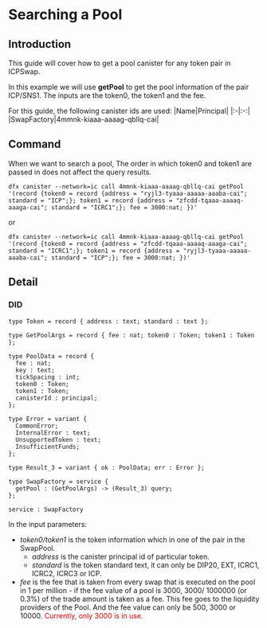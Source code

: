 # Searching a Pool

## Introduction
This guide will cover how to get a pool canister for any token pair in ICPSwap.

In this example we will use 
**getPool** to get the pool information of the pair ICP/SNS1. The inputs are the token0, the token1 and the fee.

For this guide, the following canister ids are used:
|Name|Principal|
|:-|:-:|
|SwapFactory|4mmnk-kiaaa-aaaag-qbllq-cai|

## Command
When we want to search a pool, The order in which token0 and token1 are passed in does not affect the query results.

```
dfx canister --network=ic call 4mmnk-kiaaa-aaaag-qbllq-cai getPool '(record {token0 = record {address = "ryjl3-tyaaa-aaaaa-aaaba-cai"; standard = "ICP";}; token1 = record {address = "zfcdd-tqaaa-aaaaq-aaaga-cai"; standard = "ICRC1";}; fee = 3000:nat; })'
```
or
```
dfx canister --network=ic call 4mmnk-kiaaa-aaaag-qbllq-cai getPool '(record {token0 = record {address = "zfcdd-tqaaa-aaaaq-aaaga-cai"; standard = "ICRC1";}; token1 = record {address = "ryjl3-tyaaa-aaaaa-aaaba-cai"; standard = "ICP";}; fee = 3000:nat; })'
```

## Detail

### DID
```
type Token = record { address : text; standard : text };

type GetPoolArgs = record { fee : nat; token0 : Token; token1 : Token };

type PoolData = record {
  fee : nat;
  key : text;
  tickSpacing : int;
  token0 : Token;
  token1 : Token;
  canisterId : principal;
};

type Error = variant {
  CommonError;
  InternalError : text;
  UnsupportedToken : text;
  InsufficientFunds;
};

type Result_3 = variant { ok : PoolData; err : Error };

type SwapFactory = service {
  getPool : (GetPoolArgs) -> (Result_3) query;
};

service : SwapFactory
```

In the input parameters:


+ *token0/token1* is the token information which in one of the pair in the SwapPool.
  + *address* is the canister principal id of particular token.
  + *standard* is the token standard text, it can only be DIP20, EXT, ICRC1, ICRC2, ICRC3 or ICP.
+ *fee* is the fee that is taken from every swap that is executed on the pool in 1 per million - if the fee value of a pool is 3000, 3000/ 1000000 (or 0.3%) of the trade amount is taken as a fee. This fee goes to the liquidity providers of the Pool. And the fee value can only be 500, 3000 or 10000. <font color="#dd0000">Currently, only 3000 is in use.</font>